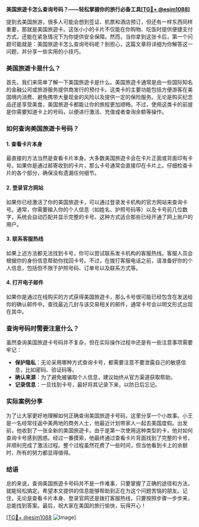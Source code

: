 **美国旅遊卡怎么查询号码？——轻松掌握你的旅行必备工具[[TG💪+ @esim1088](https://t.me/s/esim1088)]**

提到去美国旅游，很多人可能会想到签证、机票和酒店预订，但还有一样东西同样重要，那就是美国旅遊卡。这张小小的卡片不仅能在你购物、吃饭时提供便捷支付方式，还能在紧急情况下为你提供安全保障。然而，当你拿到这张卡后，第一个问题可能就是：美国旅遊卡怎么查询号码呢？别担心，这篇文章将详细为你解答这一问题，并分享一些实用的小技巧。

### 美国旅遊卡是什么？

首先，我们来简单了解一下美国旅遊卡是什么。美国旅遊卡通常是由一些国际知名的金融公司或旅游服务提供商发行的预付卡。这类卡的主要功能包括方便游客在美国境内消费、避免携带大量现金的风险以及提供一定的保险服务。无论是购买纪念品还是享受美食，美国旅遊卡都能让你的旅程更加顺畅。不过，使用这类卡的前提是你需要知道卡上的号码，以便进行激活、充值或者查询余额等操作。

### 如何查询美国旅遊卡号码？

#### 1. 查看卡片本身

最直接的方法当然是查看卡片本身。大多数美国旅遊卡会在卡片正面或背面印有卡号。如果你是通过邮寄收到的卡片，那么卡号通常会直接印在卡片上。仔细检查卡片的各个部分，确保没有遗漏任何细节。

#### 2. 登录官方网站

如果你已经激活了你的美国旅遊卡，可以通过登录发卡机构的官方网站来查询卡号。通常，你需要输入你的个人信息（如姓名、护照号码等）以及卡号前几位数字，系统会自动匹配并显示完整的卡号。这种方式适合那些已经开通了网上账户的用户。

#### 3. 联系客服热线

如果上述方法都无法找到卡号，你可以尝试联系发卡机构的客服热线。客服人员会根据你的身份信息帮助你找回卡号。不过，在拨打客服电话之前，请准备好你的个人信息，包括但不限于护照号码、订单号以及联系方式等。

#### 4. 打开电子邮件

如果你是通过在线购买的方式获得美国旅遊卡，那么卡号很可能已经包含在发送给你的确认邮件中。查找最近几封与该交易相关的邮件，通常卡号会以明文形式出现在其中。

### 查询号码时需要注意什么？

虽然查询美国旅遊卡号码并不复杂，但在实际操作过程中还是有一些注意事项需要牢记：

- **保护隐私**：无论采用哪种方式查询卡号，都需要注意不要泄露自己的敏感信息，比如密码、验证码等。
- **确认来源**：为了避免被骗取个人信息，建议始终从官方渠道获取帮助。
- **记录信息**：一旦找到卡号，最好将其记录下来，以防日后忘记。

### 实际案例分享

为了让大家更好地理解如何正确查询美国旅遊卡号码，这里分享一个小故事。小王是一名经常往返中美两地的商务人士，他最近计划带家人一起去美国度假。出发前，他收到了一张全新的美国旅遊卡。由于是第一次使用这种类型的卡，他对如何查询卡号感到困惑。经过一番摸索，他最终通过查看卡片背面找到了完整的卡号，并顺利完成了激活过程。整个过程虽然花费了一些时间，但当他看到卡上的余额时，所有的努力都显得值得。

### 结语

总的来说，查询美国旅遊卡号码并不是一件难事，只要掌握了正确的途径和方法，就能轻松搞定。希望本文提供的信息能够帮助到正在为这个问题苦恼的朋友。记住，无论是查看卡片本身、登录官网还是拨打客服热线，只要按照步骤一步步来，总能找到答案。最后，祝大家在美国的旅行愉快，玩得开心！

[[TG💪+ @esim1088](https://t.me/s/esim1088) ![Image](https://i.postimg.cc/4NQfJmqS/Snipaste-2025-05-13-00-14-12.png)]